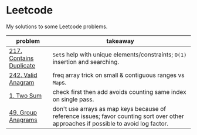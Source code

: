 # Leetcode

My solutions to some Leetcode problems.

| **problem**                                          | **takeaway**                                                                                                                         |
| ---------------------------------------------------- | ------------------------------------------------------------------------------------------------------------------------------------ |
| [217. Contains Duplicate](217_contains-duplicate.md) | `Set`s help with unique elements/constraints; `O(1)` insertion and searching.                                                        |
| [242. Valid Anagram](242_valid-anagram.md)           | freq array trick on small & contiguous ranges vs `Map`s.                                                                             |
| [1. Two Sum](1_two-sum.md)                           | check first then add avoids counting same index on single pass.                                                                      |
| [49. Group Anagrams](49_group-anagrams.md)           | don't use arrays as map keys because of reference issues; favor counting sort over other approaches if possible to avoid log factor. |
